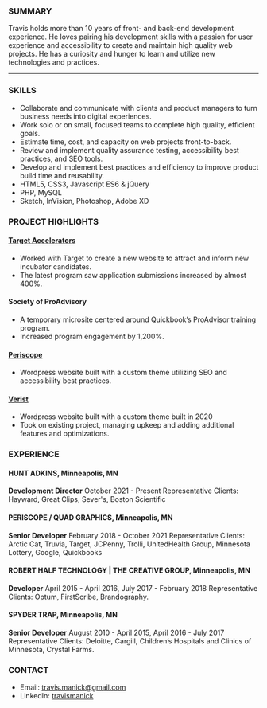 ### SUMMARY
Travis holds more than 10 years of front- and back-end development experience. He loves pairing his development skills with a passion for user experience and accessibility to create and maintain high quality web projects. He has a curiosity and hunger to learn and utilize new technologies and practices.

---

### SKILLS
- Collaborate and communicate with clients and product managers to turn business needs into digital experiences.
- Work solo or on small, focused teams to complete high quality, efficient goals.
- Estimate time, cost, and capacity on web projects front-to-back.
- Review and implement quality assurance testing, accessibility best practices, and SEO tools.
- Develop and implement best practices and efficiency to improve product build time and reusability.
- HTML5, CSS3, Javascript ES6 & jQuery
- PHP, MySQL
- Sketch, InVision, Photoshop, Adobe XD

### PROJECT HIGHLIGHTS
#### [Target Accelerators](https://targetaccelerators.com/)
- Worked with Target to create a new website to attract and inform new incubator candidates.
- The latest program saw application submissions increased by almost 400%.

#### Society of ProAdvisory
- A temporary microsite centered around Quickbook’s ProAdvisor training program.
- Increased program engagement by 1,200%.

#### [Periscope](https://www.periscope.com/)
- Wordpress website built with a custom theme utilizing SEO and accessibility best practices.

#### [Verist](http://www.shopverist.com/)
- Wordpress website built with a custom theme built in 2020
- Took on existing project, managing upkeep and adding additional features and optimizations.

### EXPERIENCE
#### HUNT ADKINS, Minneapolis, MN
**Development Director** October 2021 - Present
Representative Clients: Hayward, Great Clips, Sever's, Boston Scientific

#### PERISCOPE / QUAD GRAPHICS, Minneapolis, MN
**Senior Developer** February 2018 - October 2021
Representative Clients: Arctic Cat, Truvia, Target, JCPenny, Trolli, UnitedHealth Group, Minnesota Lottery, Google, Quickbooks

#### ROBERT HALF TECHNOLOGY | THE CREATIVE GROUP, Minneapolis, MN 
**Developer** April 2015 - April 2016, July 2017 - February 2018
Representative Clients: Optum, FirstScribe, Brandography.

#### SPYDER TRAP, Minneapolis, MN 
**Senior Developer** August 2010 - April 2015, April 2016 - July 2017
Representative Clients: Deloitte, Cargill, Children’s Hospitals and Clinics of Minnesota, Crystal Farms.

### CONTACT
- Email: [travis.manick@gmail.com](mailto:travis.manick@gmail.com)
- LinkedIn: [travismanick](https://www.linkedin.com/in/travismanick/)
